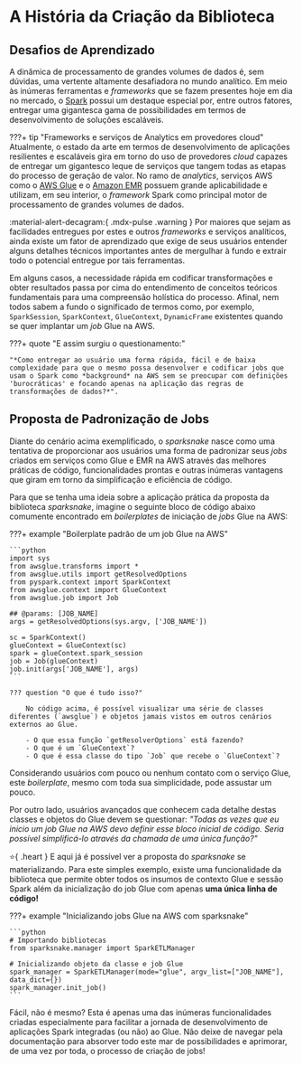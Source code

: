 # A História da Criação da Biblioteca

## Desafios de Aprendizado

A dinâmica de processamento de grandes volumes de dados é, sem dúvidas, uma vertente altamente desafiadora no mundo analítico. Em meio às inúmeras ferramentas e *frameworks* que se fazem presentes hoje em dia no mercado, o [Spark](https://spark.apache.org/) possui um destaque especial por, entre outros fatores, entregar uma gigantesca gama de possibilidades em termos de desenvolvimento de soluções escaláveis.

???+ tip "Frameworks e serviços de Analytics em provedores cloud"
    Atualmente, o estado da arte em termos de desenvolvimento de aplicações resilientes e escaláveis gira em torno do uso de provedores *cloud* capazes de entregar um gigantesco leque de serviços que tangem todas as etapas do processo de geração de valor. No ramo de *analytics*, serviços AWS como o [AWS Glue](https://aws.amazon.com/glue/) e o [Amazon EMR](https://aws.amazon.com/emr/) possuem grande aplicabilidade e utilizam, em seu interior, o *framework* Spark como principal motor de processamento de grandes volumes de dados.

:material-alert-decagram:{ .mdx-pulse .warning } Por maiores que sejam as facilidades entregues por estes e outros *frameworks* e serviços analíticos, ainda existe um fator de aprendizado que exige de seus usuários entender alguns detalhes técnicos importantes antes de mergulhar à fundo e extrair todo o potencial entregue por tais ferramentas.

Em alguns casos, a necessidade rápida em codificar transformações e obter resultados passa por cima do entendimento de conceitos teóricos fundamentais para uma compreensão holística do processo. Afinal, nem todos sabem a fundo o significado de termos como, por exemplo, `SparkSession`, `SparkContext`, `GlueContext`, `DynamicFrame` existentes quando se quer implantar um *job* Glue na AWS.

???+ quote "E assim surgiu o questionamento:"
    
    "*Como entregar ao usuário uma forma rápida, fácil e de baixa complexidade para que o mesmo possa desenvolver e codificar jobs que usam o Spark como *background* na AWS sem se preocupar com definições 'burocráticas' e focando apenas na aplicação das regras de transformações de dados?*".

## Proposta de Padronização de Jobs

Diante do cenário acima exemplificado, o *sparksnake* nasce como uma tentativa de proporcionar aos usuários uma forma de padronizar seus *jobs* criados em serviços como Glue e EMR na AWS através das melhores práticas de código, funcionalidades prontas e outras inúmeras vantagens que giram em torno da simplificação e eficiência de código.

Para que se tenha uma ideia sobre a aplicação prática da proposta da biblioteca *sparksnake*, imagine o seguinte bloco de código abaixo comumente encontrado em *boilerplates* de iniciação de *jobs* Glue na AWS:

???+ example "Boilerplate padrão de um job Glue na AWS"

    ```python
    import sys
    from awsglue.transforms import *
    from awsglue.utils import getResolvedOptions
    from pyspark.context import SparkContext
    from awsglue.context import GlueContext
    from awsglue.job import Job

    ## @params: [JOB_NAME]
    args = getResolvedOptions(sys.argv, ['JOB_NAME'])

    sc = SparkContext()
    glueContext = GlueContext(sc)
    spark = glueContext.spark_session
    job = Job(glueContext)
    job.init(args['JOB_NAME'], args)
    ```

    ??? question "O que é tudo isso?"

        No código acima, é possível visualizar uma série de classes diferentes (`awsglue`) e objetos jamais vistos em outros cenários externos ao Glue.

        - O que essa função `getResolverOptions` está fazendo?
        - O que é um `GlueContext`?
        - O que é essa classe do tipo `Job` que recebe o `GlueContext`?
    
Considerando usuários com pouco ou nenhum contato com o serviço Glue, este *boilerplate*, mesmo com toda sua simplicidade, pode assustar um pouco.

Por outro lado, usuários avançados que conhecem cada detalhe destas classes e objetos do Glue devem se questionar: *"Todas as vezes que eu inicio um job Glue na AWS devo definir esse bloco inicial de código. Seria possível simplificá-lo através da chamada de uma única função?"*

:star:{ .heart } E aqui já é possível ver a proposta do *sparksnake* se materializando. Para este simples exemplo, existe uma funcionalidade da biblioteca que permite obter todos os insumos de contexto Glue e sessão Spark além da inicialização do job Glue com apenas **uma única linha de código!**

???+ example "Inicializando jobs Glue na AWS com sparksnake"

    ```python
    # Importando bibliotecas
    from sparksnake.manager import SparkETLManager

    # Inicializando objeto da classe e job Glue
    spark_manager = SparkETLManager(mode="glue", argv_list=["JOB_NAME"], data_dict={})
    spark_manager.init_job()
    ```

Fácil, não é mesmo? Esta é apenas uma das inúmeras funcionalidades criadas especialmente para facilitar a jornada de desenvolvimento de aplicações Spark integradas (ou não) ao Glue. Não deixe de navegar pela documentação para absorver todo este mar de possibilidades e aprimorar, de uma vez por toda, o processo de criação de jobs!